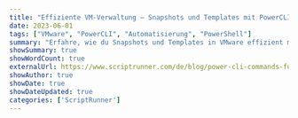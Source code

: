 ```yaml
---  
title: "Effiziente VM-Verwaltung – Snapshots und Templates mit PowerCLI automatisieren (Teil 2)"  
date: 2023-06-01  
tags: ["VMware", "PowerCLI", "Automatisierung", "PowerShell"]  
summary: "Erfahre, wie du Snapshots und Templates in VMware effizient mit PowerCLI verwalten kannst. Dieser Artikel zeigt dir, wie du Updates absicherst und neue VMs aus Templates bereitstellst."  
showSummary: true  
showWordCount: true  
externalUrl: https://www.scriptrunner.com/de/blog/power-cli-commands-fuer-deinen-admin-alltag-teil2  
showAuthor: true  
showDate: true  
showDateUpdated: true  
categories: ['ScriptRunner']  
---  
```

